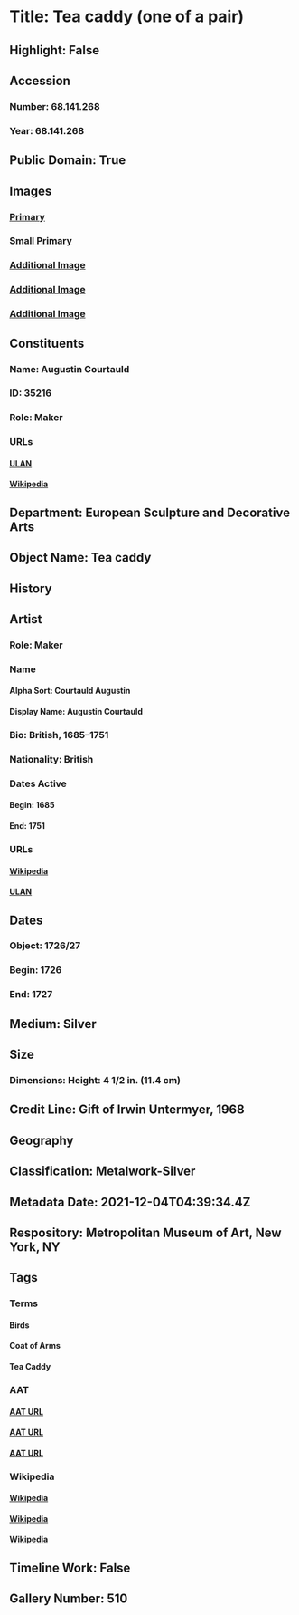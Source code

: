 # Title: Tea caddy (one of a pair)
## Highlight: False
## Accession
### Number: 68.141.268
### Year: 68.141.268
## Public Domain: True
## Images
### [Primary](https://images.metmuseum.org/CRDImages/es/original/DP265657.jpg)
### [Small Primary](https://images.metmuseum.org/CRDImages/es/web-large/DP265657.jpg)
### [Additional Image](https://images.metmuseum.org/CRDImages/es/original/193771.jpg)
### [Additional Image](https://images.metmuseum.org/CRDImages/es/original/193768.jpg)
### [Additional Image](https://images.metmuseum.org/CRDImages/es/original/193769.jpg)
## Constituents
### Name: Augustin Courtauld
### ID: 35216
### Role: Maker
### URLs
#### [ULAN](http://vocab.getty.edu/page/ulan/500094378)
#### [Wikipedia](https://www.wikidata.org/wiki/Q18572297)
## Department: European Sculpture and Decorative Arts
## Object Name: Tea caddy
## History
## Artist
### Role: Maker
### Name
#### Alpha Sort: Courtauld Augustin
#### Display Name: Augustin Courtauld
### Bio: British, 1685–1751
### Nationality: British
### Dates Active
#### Begin: 1685
#### End: 1751
### URLs
#### [Wikipedia](https://www.wikidata.org/wiki/Q18572297)
#### [ULAN](http://vocab.getty.edu/page/ulan/500094378)
## Dates
### Object: 1726/27
### Begin: 1726
### End: 1727
## Medium: Silver
## Size
### Dimensions: Height: 4 1/2 in. (11.4 cm)
## Credit Line: Gift of Irwin Untermyer, 1968
## Geography
## Classification: Metalwork-Silver
## Metadata Date: 2021-12-04T04:39:34.4Z
## Respository: Metropolitan Museum of Art, New York, NY
## Tags
### Terms
#### Birds
#### Coat of Arms
#### Tea Caddy
### AAT
#### [AAT URL](http://vocab.getty.edu/page/aat/300266506)
#### [AAT URL](http://vocab.getty.edu/page/aat/300126352)
#### [AAT URL](http://vocab.getty.edu/page/aat/300135329)
### Wikipedia
#### [Wikipedia]()
#### [Wikipedia]()
#### [Wikipedia]()
## Timeline Work: False
## Gallery Number: 510